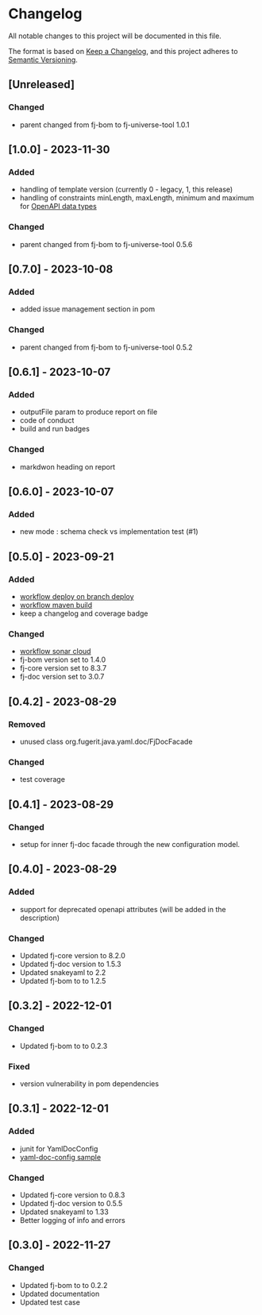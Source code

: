 # Changelog

All notable changes to this project will be documented in this file.

The format is based on [Keep a Changelog](https://keepachangelog.com/en/1.1.0/),
and this project adheres to [Semantic Versioning](https://semver.org/spec/v2.0.0.html).

## [Unreleased]

### Changed

- parent changed from fj-bom to fj-universe-tool 1.0.1

## [1.0.0] - 2023-11-30

### Added

- handling of template version (currently 0 - legacy, 1, this release)
- handling of constraints minLength, maxLength, minimum and maximum for [OpenAPI data types](https://swagger.io/docs/specification/data-models/data-types/)

### Changed

- parent changed from fj-bom to fj-universe-tool 0.5.6

## [0.7.0] - 2023-10-08

### Added

- added issue management section in pom

### Changed

- parent changed from fj-bom to fj-universe-tool 0.5.2

## [0.6.1] - 2023-10-07

### Added

- outputFile param to produce report on file
- code of conduct
- build and run badges

### Changed

- markdwon heading on report

## [0.6.0] - 2023-10-07

### Added

- new mode : schema check vs implementation test (#1)

## [0.5.0] - 2023-09-21

### Added

- [workflow deploy on branch deploy](.github/workflows/deploy_maven_package.yml)
- [workflow maven build](.github/workflows/build_maven_package.yml)
- keep a changelog and coverage badge

### Changed

- [workflow sonar cloud](.github/workflows/sonarcloud-maven.yml)
- fj-bom version set to 1.4.0
- fj-core version set to 8.3.7
- fj-doc version set to 3.0.7

## [0.4.2] - 2023-08-29

### Removed

- unused class org.fugerit.java.yaml.doc/FjDocFacade

### Changed

- test coverage

## [0.4.1] - 2023-08-29

### Changed

- setup for inner fj-doc facade through the new configuration model.

## [0.4.0] - 2023-08-29

### Added

- support for deprecated openapi attributes (will be added in the description)

### Changed

- Updated fj-core version to 8.2.0
- Updated fj-doc version to 1.5.3
- Updated snakeyaml to 2.2
- Updated fj-bom to to 1.2.5

## [0.3.2] - 2022-12-01

### Changed

- Updated fj-bom to to 0.2.3

### Fixed

- version vulnerability in pom dependencies

## [0.3.1] - 2022-12-01

### Added

- junit for YamlDocConfig
- [yaml-doc-config sample](src/test/resources/yaml-doc-config.xml)

### Changed

- Updated fj-core version to 0.8.3
- Updated fj-doc version to 0.5.5
- Updated snakeyaml to 1.33
- Better logging of info and errors

## [0.3.0] - 2022-11-27

### Changed

- Updated fj-bom to to 0.2.2
- Updated documentation
- Updated test case
